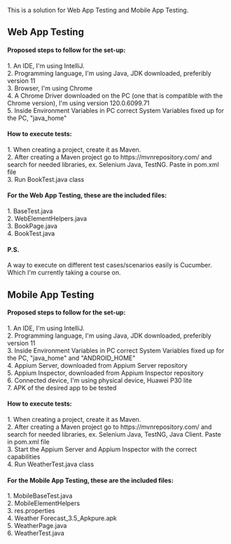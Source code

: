 This is a solution for Web App Testing and Mobile App Testing.

<h2>Web App Testing</h2>

<h4>Proposed steps to follow for the set-up:</h4>
1. An IDE, I'm using IntelliJ.<br>
2. Programming language, I'm using Java, JDK downloaded, preferibly version 11<br>
3. Browser, I'm using Chrome<br>
4. A Chrome Driver downloaded on the PC (one that is compatible with the Chrome version), I'm using version 120.0.6099.71<br>
5. Inside Environment Variables in PC correct System Variables fixed up for the PC, "java_home"

<h4>How to execute tests:</h4>
1. When creating a project, create it as Maven.<br>
2. After creating a Maven project go to https://mvnrepository.com/ and search for needed libraries, ex. Selenium Java, TestNG. Paste in pom.xml file<br>
3. Run BookTest.java class

<h4>For the Web App Testing, these are the included files:</h4>
1. BaseTest.java<br>
2. WebElementHelpers.java<br>
3. BookPage.java<br>
4. BookTest.java

<h4>P.S.</h4>A way to execute on different test cases/scenarios easily is Cucumber. Which I'm currently taking a course on.


<h2>Mobile App Testing</h2>

<h4>Proposed steps to follow for the set-up:</h4>
1. An IDE, I'm using IntelliJ.<br>
2. Programming language, I'm using Java, JDK downloaded, preferibly version 11<br>
3. Inside Environment Variables in PC correct System Variables fixed up for the PC, "java_home" and "ANDROID_HOME"<br>
4. Appium Server, downloaded from Appium Server repository<br>
5. Appium Inspector, downloaded from Appium Inspector repository<br>
6. Connected device, I'm using physical device, Huawei P30 lite<br>
7. APK of the desired app to be tested

<h4>How to execute tests:</h4>
1. When creating a project, create it as Maven.<br>
2. After creating a Maven project go to https://mvnrepository.com/ and search for needed libraries, ex. Selenium Java, TestNG, Java Client. Paste in pom.xml file<br>
3. Start the Appium Server and Appium Inspector with the correct capabilities<br>
4. Run WeatherTest.java class

<h4>For the Mobile App Testing, these are the included files:</h4>
1. MobileBaseTest.java<br>
2. MobileElementHelpers<br>
3. res.properties<br>
4. Weather Forecast_3.5_Apkpure.apk<br>
5. WeatherPage.java<br>
6. WeatherTest.java
